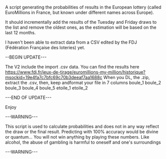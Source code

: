 A script generating the probabilities of results in the European lottery (called EuroMillions in France, but known under different names across Europe).

It should incrementally add the results of the Tuesday and Friday draws to the list and remove the oldest ones, as the estimation will be based on the last 12 months.

I haven't been able to extract data from a CSV edited by the FDJ (Fédération Française des loteries) yet.

--BEGIN UPDATE---

The V2 include the import .csv data.
You can find the results here https://www.fdj.fr/jeux-de-tirage/euromillions-my-million/historique?msockid=19e4fa7c7bfc69c70b3deeaf7aa1688c
When you DL, the .zip, extract the .csv, then, keep andformat your file in 7 columns
boule_1	boule_2	boule_3	boule_4	boule_5	etoile_1	etoile_2

---END OF UPDATE---

Enjoy

---WARNING---

This script is used to calculate probabilities and does not in any way reflect the draw or the final result. Predicting with 100% accuracy would be divine or quantum... You will not win anything by playing these numbers. Like alcohol, the abuse of gambling is harmful to oneself and one's surroundings

---WARNING---

